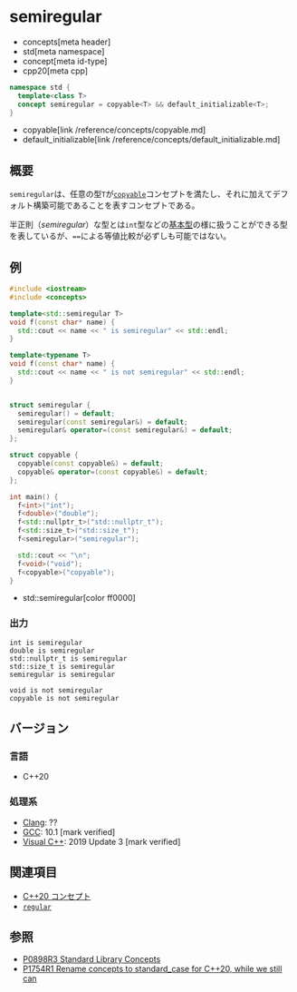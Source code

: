 # semiregular
* concepts[meta header]
* std[meta namespace]
* concept[meta id-type]
* cpp20[meta cpp]

```cpp
namespace std {
  template<class T>
  concept semiregular = copyable<T> && default_initializable<T>;
}
```
* copyable[link /reference/concepts/copyable.md]
* default_initializable[link /reference/concepts/default_initializable.md]

## 概要

`semiregular`は、任意の型`T`が[`copyable`](./copyable.md)コンセプトを満たし、それに加えてデフォルト構築可能であることを表すコンセプトである。

半正則（*semiregular*）な型とは`int`型などの[基本型](/reference/type_traits/is_fundamental.md)の様に扱うことができる型を表しているが、`==`による等値比較が必ずしも可能ではない。

## 例
```cpp example
#include <iostream>
#include <concepts>

template<std::semiregular T>
void f(const char* name) {
  std::cout << name << " is semiregular" << std::endl;
}

template<typename T>
void f(const char* name) {
  std::cout << name << " is not semiregular" << std::endl;
}


struct semiregular {
  semiregular() = default;
  semiregular(const semiregular&) = default;
  semiregular& operator=(const semiregular&) = default;
};

struct copyable {
  copyable(const copyable&) = default;
  copyable& operator=(const copyable&) = default;
};

int main() {
  f<int>("int");
  f<double>("double");
  f<std::nullptr_t>("std::nullptr_t");
  f<std::size_t>("std::size_t");
  f<semiregular>("semiregular");

  std::cout << "\n";
  f<void>("void");
  f<copyable>("copyable");
}
```
* std::semiregular[color ff0000]

### 出力
```
int is semiregular
double is semiregular
std::nullptr_t is semiregular
std::size_t is semiregular
semiregular is semiregular

void is not semiregular
copyable is not semiregular
```

## バージョン
### 言語
- C++20

### 処理系
- [Clang](/implementation.md#clang): ??
- [GCC](/implementation.md#gcc): 10.1 [mark verified]
- [Visual C++](/implementation.md#visual_cpp): 2019 Update 3 [mark verified]

## 関連項目

- [C++20 コンセプト](/lang/cpp20/concepts.md)
- [`regular`](./regular.md)

## 参照

- [P0898R3 Standard Library Concepts](http://www.open-std.org/jtc1/sc22/wg21/docs/papers/2018/p0898r3.pdf)
- [P1754R1 Rename concepts to standard_case for C++20, while we still can](http://www.open-std.org/jtc1/sc22/wg21/docs/papers/2019/p1754r1.pdf)
